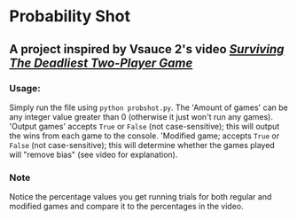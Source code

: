 # Probability Shot

## A project inspired by Vsauce 2's video  [*Surviving The Deadliest Two-Player Game*](https://youtu.be/ACtsYN1TWLg)

### Usage:

Simply run the file using `python probshot.py`. The 'Amount of games' can be any integer value greater than 0 (otherwise it just won't run any games). 'Output games' accepts `True` or `False` (not case-sensitive); this will output the wins from each game to the console. 'Modified game; accepts `True` or `False` (not case-sensitive); this will determine whether the games played will "remove bias" (see video for explanation).

### Note

Notice the percentage values you get running trials for both regular and modified games and compare it to the percentages in the video.